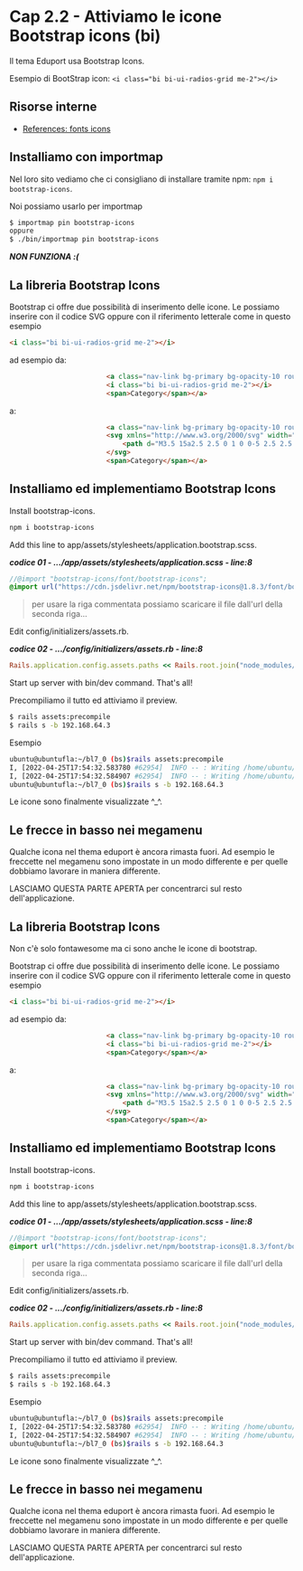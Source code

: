 # <a name="top"></a> Cap 2.2 - Attiviamo le icone Bootstrap icons (bi)

Il tema Eduport usa Bootstrap Icons. 

Esempio di BootStrap icon: `<i class="bi bi-ui-radios-grid me-2"></i>`



## Risorse interne

- [References: fonts icons](99-code_references/fonts_icons/04_00-bs_icons-it.md)



## Installiamo con importmap

Nel loro sito vediamo che ci consigliano di installare tramite npm: `npm i bootstrap-icons`.

Noi possiamo usarlo per importmap

```bash
$ importmap pin bootstrap-icons
oppure
$ ./bin/importmap pin bootstrap-icons
```

***NON FUNZIONA :(***





## La libreria Bootstrap Icons

Bootstrap ci offre due possibilità di inserimento delle icone.
Le possiamo inserire con il codice SVG oppure con il riferimento letterale come in questo esempio 

```html
<i class="bi bi-ui-radios-grid me-2"></i>
```

ad esempio da:

```html
						<a class="nav-link bg-primary bg-opacity-10 rounded-3 text-primary px-3 py-3 py-xl-0" href="#" id="categoryMenu" data-bs-toggle="dropdown" aria-haspopup="true" aria-expanded="false">
						<i class="bi bi-ui-radios-grid me-2"></i>
						<span>Category</span></a>
```

a:

```html
						<a class="nav-link bg-primary bg-opacity-10 rounded-3 text-primary px-3 py-3 py-xl-0" href="#" id="categoryMenu" data-bs-toggle="dropdown" aria-haspopup="true" aria-expanded="false">
						<svg xmlns="http://www.w3.org/2000/svg" width="16" height="16" fill="currentColor" class="bi bi-ui-radios-grid" viewBox="0 0 16 16">
							<path d="M3.5 15a2.5 2.5 0 1 0 0-5 2.5 2.5 0 0 0 0 5zm9-9a2.5 2.5 0 1 0 0-5 2.5 2.5 0 0 0 0 5zm0 9a2.5 2.5 0 1 1 0-5 2.5 2.5 0 0 1 0 5zM16 3.5a3.5 3.5 0 1 1-7 0 3.5 3.5 0 0 1 7 0zm-9 9a3.5 3.5 0 1 1-7 0 3.5 3.5 0 0 1 7 0zm5.5 3.5a3.5 3.5 0 1 0 0-7 3.5 3.5 0 0 0 0 7zm-9-11a1.5 1.5 0 1 1 0-3 1.5 1.5 0 0 1 0 3zm0 2a3.5 3.5 0 1 0 0-7 3.5 3.5 0 0 0 0 7z"/>
						</svg>
						<span>Category</span></a>
```



## Installiamo ed implementiamo Bootstrap Icons

Install bootstrap-icons.

```bash
npm i bootstrap-icons
```

Add this line to app/assets/stylesheets/application.bootstrap.scss.


***codice 01 - .../app/assets/stylesheets/application.scss - line:8***

```scss
//@import "bootstrap-icons/font/bootstrap-icons";
@import url("https://cdn.jsdelivr.net/npm/bootstrap-icons@1.8.3/font/bootstrap-icons.css");
```

> per usare la riga commentata possiamo scaricare il file dall'url della seconda riga...


Edit config/initializers/assets.rb.

***codice 02 - .../config/initializers/assets.rb - line:8***

```ruby
Rails.application.config.assets.paths << Rails.root.join("node_modules/bootstrap-icons/font")
```

Start up server with bin/dev command. That's all!




Precompiliamo il tutto ed attiviamo il preview.

```bash
$ rails assets:precompile
$ rails s -b 192.168.64.3
```

Esempio

```bash
ubuntu@ubuntufla:~/bl7_0 (bs)$rails assets:precompile
I, [2022-04-25T17:54:32.583780 #62954]  INFO -- : Writing /home/ubuntu/bl7_0/public/assets/application-fd160c89b391e8d4d5b3fc55211e23d654138ef31496a267185c1be97adcdd8e.js
I, [2022-04-25T17:54:32.584907 #62954]  INFO -- : Writing /home/ubuntu/bl7_0/public/assets/application-fd160c89b391e8d4d5b3fc55211e23d654138ef31496a267185c1be97adcdd8e.js.gz
ubuntu@ubuntufla:~/bl7_0 (bs)$rails s -b 192.168.64.3
```

Le icone sono finalmente visualizzate ^_^.



## Le frecce in basso nei megamenu

Qualche icona nel thema eduport è ancora rimasta fuori. Ad esempio le freccette nel megamenu sono impostate in un modo differente e per quelle dobbiamo lavorare in maniera differente.

LASCIAMO QUESTA PARTE APERTA per concentrarci sul resto dell'applicazione.







## La libreria Bootstrap Icons

Non c'è solo fontawesome ma ci sono anche le icone di bootstrap.

Bootstrap ci offre due possibilità di inserimento delle icone.
Le possiamo inserire con il codice SVG oppure con il riferimento letterale come in questo esempio 

```html
<i class="bi bi-ui-radios-grid me-2"></i>
```

ad esempio da:

```html
						<a class="nav-link bg-primary bg-opacity-10 rounded-3 text-primary px-3 py-3 py-xl-0" href="#" id="categoryMenu" data-bs-toggle="dropdown" aria-haspopup="true" aria-expanded="false">
						<i class="bi bi-ui-radios-grid me-2"></i>
						<span>Category</span></a>
```

a:

```html
						<a class="nav-link bg-primary bg-opacity-10 rounded-3 text-primary px-3 py-3 py-xl-0" href="#" id="categoryMenu" data-bs-toggle="dropdown" aria-haspopup="true" aria-expanded="false">
						<svg xmlns="http://www.w3.org/2000/svg" width="16" height="16" fill="currentColor" class="bi bi-ui-radios-grid" viewBox="0 0 16 16">
							<path d="M3.5 15a2.5 2.5 0 1 0 0-5 2.5 2.5 0 0 0 0 5zm9-9a2.5 2.5 0 1 0 0-5 2.5 2.5 0 0 0 0 5zm0 9a2.5 2.5 0 1 1 0-5 2.5 2.5 0 0 1 0 5zM16 3.5a3.5 3.5 0 1 1-7 0 3.5 3.5 0 0 1 7 0zm-9 9a3.5 3.5 0 1 1-7 0 3.5 3.5 0 0 1 7 0zm5.5 3.5a3.5 3.5 0 1 0 0-7 3.5 3.5 0 0 0 0 7zm-9-11a1.5 1.5 0 1 1 0-3 1.5 1.5 0 0 1 0 3zm0 2a3.5 3.5 0 1 0 0-7 3.5 3.5 0 0 0 0 7z"/>
						</svg>
						<span>Category</span></a>
```



## Installiamo ed implementiamo Bootstrap Icons

Install bootstrap-icons.

```bash
npm i bootstrap-icons
```

Add this line to app/assets/stylesheets/application.bootstrap.scss.


***codice 01 - .../app/assets/stylesheets/application.scss - line:8***

```scss
//@import "bootstrap-icons/font/bootstrap-icons";
@import url("https://cdn.jsdelivr.net/npm/bootstrap-icons@1.8.3/font/bootstrap-icons.css");
```

> per usare la riga commentata possiamo scaricare il file dall'url della seconda riga...


Edit config/initializers/assets.rb.

***codice 02 - .../config/initializers/assets.rb - line:8***

```ruby
Rails.application.config.assets.paths << Rails.root.join("node_modules/bootstrap-icons/font")
```

Start up server with bin/dev command. That's all!




Precompiliamo il tutto ed attiviamo il preview.

```bash
$ rails assets:precompile
$ rails s -b 192.168.64.3
```

Esempio

```bash
ubuntu@ubuntufla:~/bl7_0 (bs)$rails assets:precompile
I, [2022-04-25T17:54:32.583780 #62954]  INFO -- : Writing /home/ubuntu/bl7_0/public/assets/application-fd160c89b391e8d4d5b3fc55211e23d654138ef31496a267185c1be97adcdd8e.js
I, [2022-04-25T17:54:32.584907 #62954]  INFO -- : Writing /home/ubuntu/bl7_0/public/assets/application-fd160c89b391e8d4d5b3fc55211e23d654138ef31496a267185c1be97adcdd8e.js.gz
ubuntu@ubuntufla:~/bl7_0 (bs)$rails s -b 192.168.64.3
```

Le icone sono finalmente visualizzate ^_^.



## Le frecce in basso nei megamenu

Qualche icona nel thema eduport è ancora rimasta fuori. Ad esempio le freccette nel megamenu sono impostate in un modo differente e per quelle dobbiamo lavorare in maniera differente.

LASCIAMO QUESTA PARTE APERTA per concentrarci sul resto dell'applicazione.